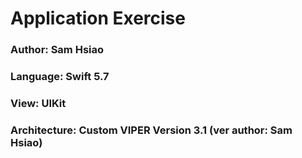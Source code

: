 # Application Exercise

### Author: Sam Hsiao
### Language: Swift 5.7
### View: UIKit
### Architecture: Custom VIPER Version 3.1 (ver author: Sam Hsiao)
